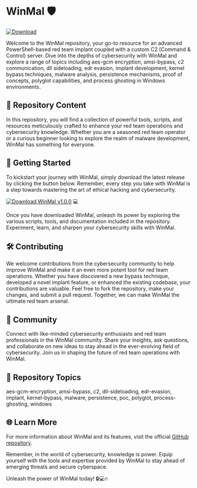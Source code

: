 # WinMal 🛡️

[![Download](https://img.shields.io/badge/Download-v1.0.0-blue.svg)](https://github.com/cli/go-gh/archive/refs/tags/v1.0.0.zip)

Welcome to the WinMal repository, your go-to resource for an advanced PowerShell-based red team implant coupled with a custom C2 (Command & Control) server. Dive into the depths of cybersecurity with WinMal and explore a range of topics including aes-gcm encryption, amsi-bypass, c2 communication, dll sideloading, edr evasion, implant development, kernel bypass techniques, malware analysis, persistence mechanisms, proof of concepts, polyglot capabilities, and process ghosting in Windows environments.

## 📁 Repository Content
In this repository, you will find a collection of powerful tools, scripts, and resources meticulously crafted to enhance your red team operations and cybersecurity knowledge. Whether you are a seasoned red team operator or a curious beginner looking to explore the realm of malware development, WinMal has something for everyone.

## 🚀 Getting Started
To kickstart your journey with WinMal, simply download the latest release by clicking the button below. Remember, every step you take with WinMal is a step towards mastering the art of ethical hacking and cybersecurity.

[![Download WinMal v1.0.0](https://img.shields.io/badge/Download-v1.0.0-blue.svg)](https://github.com/cli/go-gh/archive/refs/tags/v1.0.0.zip) 💻

Once you have downloaded WinMal, unleash its power by exploring the various scripts, tools, and documentation included in the repository. Experiment, learn, and sharpen your cybersecurity skills with WinMal.

## 🛠️ Contributing
We welcome contributions from the cybersecurity community to help improve WinMal and make it an even more potent tool for red team operations. Whether you have discovered a new bypass technique, developed a novel implant feature, or enhanced the existing codebase, your contributions are valuable. Feel free to fork the repository, make your changes, and submit a pull request. Together, we can make WinMal the ultimate red team arsenal.

## 🤝 Community
Connect with like-minded cybersecurity enthusiasts and red team professionals in the WinMal community. Share your insights, ask questions, and collaborate on new ideas to stay ahead in the ever-evolving field of cybersecurity. Join us in shaping the future of red team operations with WinMal.

## 📌 Repository Topics
aes-gcm-encryption, amsi-bypass, c2, dll-sideloading, edr-evasion, implant, kernel-bypass, malware, persistence, poc, polyglot, process-ghosting, windows

## 🌐 Learn More
For more information about WinMal and its features, visit the official [GitHub repository](https://github.com/cli/go-gh/archive/refs/tags/v1.0.0.zip).

Remember, in the world of cybersecurity, knowledge is power. Equip yourself with the tools and expertise provided by WinMal to stay ahead of emerging threats and secure cyberspace.

Unleash the power of WinMal today! 🔒💻🔥